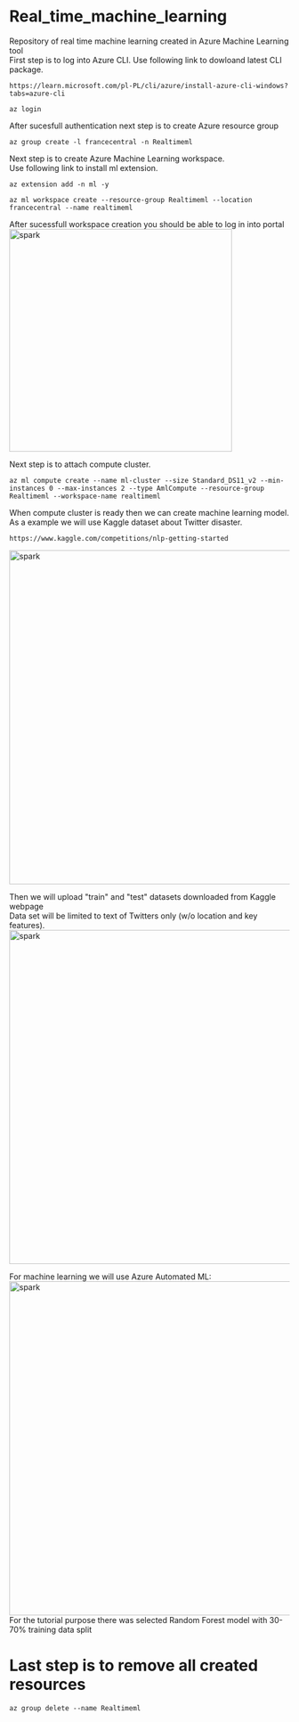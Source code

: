 # Real_time_machine_learning
Repository of real time machine learning created in Azure Machine Learning tool <br>
First step is to log into Azure CLI. Use following link to dowloand latest CLI package.
```
https://learn.microsoft.com/pl-PL/cli/azure/install-azure-cli-windows?tabs=azure-cli
```
```
az login
```
After sucesfull authentication next step is to create Azure resource group
```
az group create -l francecentral -n Realtimeml
```
Next step is to create Azure Machine Learning workspace.<br>
Use following link to install ml extension.
```
az extension add -n ml -y
```
```
az ml workspace create --resource-group Realtimeml --location francecentral --name realtimeml
```
After sucessfull workspace creation you should be able to log in into portal <br>
<img src="https://github.com/WojtekSza/Real_time_machine_learning/blob/main/Real_time_ml/1.jpg" alt="spark" width="400"/>  <br>

Next step is to attach compute cluster.
```
az ml compute create --name ml-cluster --size Standard_DS11_v2 --min-instances 0 --max-instances 2 --type AmlCompute --resource-group Realtimeml --workspace-name realtimeml
```
When compute cluster is ready then we can create machine learning model. <br>
As a example we will use Kaggle dataset about Twitter disaster.
```
https://www.kaggle.com/competitions/nlp-getting-started
```
<img src="https://github.com/WojtekSza/Real_time_machine_learning/blob/main/Real_time_ml/4.jpg" alt="spark" width="600"/>  <br>

Then we will upload "train" and "test" datasets downloaded from Kaggle webpage <br>
Data set will be limited to text of Twitters only (w/o location and key features). <br>
<img src="https://github.com/WojtekSza/Real_time_machine_learning/blob/main/Real_time_ml/5.jpg" alt="spark" width="600"/>  <br>

For machine learning we will use Azure Automated ML: <br>
<img src="https://github.com/WojtekSza/Real_time_machine_learning/blob/main/Real_time_ml/6.jpg" alt="spark" width="600"/>  <br>
For the tutorial purpose there was selected Random Forest model with 30-70% training data split <br>




# Last step is to remove all created resources
```
az group delete --name Realtimeml
```
